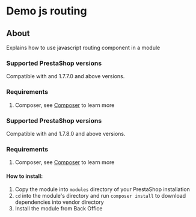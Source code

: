 # Demo js routing

## About

Explains how to use javascript routing component in a module

### Supported PrestaShop versions

Compatible with and 1.7.7.0 and above versions.

### Requirements

1. Composer, see [Composer](https://getcomposer.org/) to learn more

### Supported PrestaShop versions

Compatible with and 1.7.8.0 and above versions.

### Requirements

1. Composer, see [Composer](https://getcomposer.org/) to learn more

#### How to install:
1. Copy the module into `modules` directory of your PrestaShop installation
2. `cd` into the module's directory and run `composer install` to download dependencies into vendor directory
3. Install the module from Back Office
